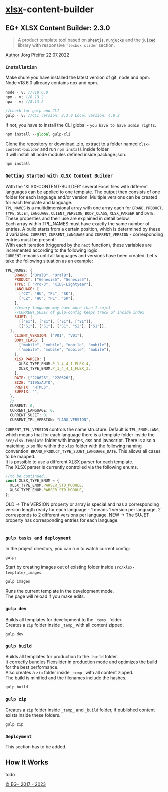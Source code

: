 # [xlsx](https://www.npmjs.com/package/xlsx)-content-builder

## EG+ XLSX Content Builder: 2.3.0

> A product template tool based on [`sheetjs`](https://sheetjs.com/), [`nunjucks`](https://www.npmjs.com/package/nunjucks) and the [`juiced`](http://juicedcss.com/) library with responsive `flexbox slider` section.

[Author](joerg.pfeifer@geplusww.com) Jörg Pfeifer 22.07.2022

### `Installation`

Make shure you have installed the latest version of git, node and npm.\
Node v18.6.0 allready contains npx and npm.

```js
node - v; //v18.6.0
npm - v; //8.13.2
npx - v; //8.13.2

//check for gulp and CLI
gulp - v; //CLI version: 2.3.0 Local version: 4.0.2
```

If not, you have to install the CLI global - `you have to have admin rights`.

```js
npm install --global gulp-cli
```

Clone the repository or download .zip, extract to a folder named `xlsx-content-builder` and run `npm install` inside folder.\
It will install all node modules defined inside package.json.

```js
npm install
```

### `Getting Started with XLSX Content Builder`

With the 'XLSX-CONTENT-BUILDER' several Excel files with different languages can be applied to one template. The output then consists of one folder for each language and/or version. Multiple versions can be created for each template and language.\
`TPL_NAMES` is a multidimensional array with one array each for `BRAND`, `PRODUCT`, `TYPE`, `SUJET`, `LANGUAGE`, `CLIENT_VERSION`, `BODY_CLASS`, `XLSX_PARSER` and `DATE`. These properties and their use are explained in detail below.\
Each array within TPL_NAMES must have exactly the same number of entries.
A build starts from a certain position, which is determined by these 3 variables: `CURRENT`, `CURRENT_LANGUAGE` and `CURRENT_VERSION` - corresponding entries must be present!\
With each iteration (triggered by the `next` function), these variables are incremented according to the following logic:\
`CURRENT` remains until all languages ​​and versions have been created.
Let's take the following situation as an example:

```js
TPL_NAMES: {
    BRAND: ["OralB", "OralB"],
    PRODUCT: ["Genesis5", "Genesis5"],
    TYPE: [ "Pro-3", "KIDS-Lightyear"],
    LANGUAGE: [
      ["CZ", "HU", "PL", "SK"],
      ["CZ", "HU", "PL", "SK"],
    ],
    //every language may have more than 1 sujet
    //CURRENT_SUJET of gulp-config keeps track of inside index
    SUJET: [
      [["S1"], ["S1"], ["S1"], ["S1"]],
      [["S1"], ["S1"], ["S1", "S2"], ["S1"]],
  ],
    CLIENT_VERSION: ["V01", "V01"],
    BODY_CLASS: [
      ["mobile", "mobile", "mobile", "mobile"],
      ["mobile", "mobile", "mobile", "mobile"],
    ],
    XLSX_PARSER: [
      XLSX_TYPE_ENUM.P_1_4_4_1_FLEX_4,
      XLSX_TYPE_ENUM.P_1_4_4_1_FLEX_3,
    ],
    DATE: ["220626", "220626"],
    SIZE: "1195xAUTO",
    PREFIX: "HTML5",
    SUFFIX: "",
  },
  //
  CURRENT: 0,
  CURRENT_LANGUAGE: 0,
  CURRENT_SUJET: 0,
  CURRENT_TPL_VERSION: "LANG_VERSION",
```

`CURRENT_TPL_VERSION` controls the name structure. Default is `TPL_ENUM.LANG`, which means that for each language there is a template folder inside the `src/xlsx-template` folder with images, css and javascript. There is also a matching .xlsx file within the `xlsx` folder with the following naming convention: `BRAND_PRODUCT_TYPE_SUJET_LANGUAGE_DATE`. This allows all cases to be mapped.\
It is possible to use a different XLSX parser for each template.\
The XLSX parser is currently controlled via the following enums.

```js
//to be continued...
const XLSX_TYPE_ENUM = {
  XLSX_TYPE_ENUM.PARSER_STD_MODULE,
  XLSX_TYPE_ENUM.PARSER_STD_MODULE,
};
```

OLD -> The VERSION property or array is special and has a corresponding version length ready for each language - 1 means 1 version per language, 2 corresponds to 2 different versions per language.
NEW -> The SUJET property has corresponding entries for each language.

#

### `gulp tasks and deployment`

In the project directory, you can run to watch current config:

```js
gulp;
```

Start by creating images out of existing folder inside `src/xlsx-template/_images`.

```js
gulp images
```

Runs the current template in the development mode.\
The page will reload if you make edits.

### `gulp dev`

Builds all templates for development to the `_temp_` folder.\
Creates a `zip` folder inside `_temp_` with all content zipped.

```js
gulp dev
```

### `gulp build`

Builds all templates for production to the `_build` folder.\
It correctly bundles Flexslider in production mode and optimizes the build for the best performance.\
Also creates a `zip` folder inside `_temp_` with all content zipped.\
The build is minified and the filenames include the hashes.

```js
gulp build
```

### `gulp zip`

Creates a `zip` folder inside `_temp_` and `_build` folder, if published content exists inside these folders.

```js
gulp zip
```

### `Deployment`

This section has to be added.

## How It Works

todo

[© EG+ 2017 - 2023](https://www.egplusww.de)
